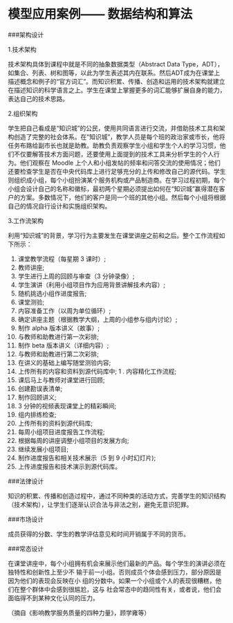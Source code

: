 
#  模型应用案例—— 数据结构和算法


###架构设计

1.技术架构

技术架构具体到课程中就是不同的抽象数据类型（Abstract Data Type，ADT），如集合、列表、树和图等，以此为学生表述其内在联系。然后ADT成为在课堂上描述概念和例子的“官方词汇”。而知识积累、传播、创造和运用的技术架构就建立在描述知识的科学语言之上。学生在课堂上掌握更多的词汇能够扩展自身的能力，表达自己的技术思路。

2.组织架构

学生把自己看成是“知识城”的公民，使用共同语言进行交流，并借助技术工具和架构创造了完整的社会体系。在“知识城”，教学人员是每个班的政治家或市长，他将任务布臵给副市长也就是助教。助教负责观察学生小组和学生个人的学习习惯，他们不仅要解答技术方面问题，还要使用上面提到的技术工具来分析学生的个人行为。他们观察在 Moodle 上个人和小组发帖的频率和问答交流的使用情况；他们还要检查学生是否在中央代码库上进行足够充分的上传和修改自己的源代码。学生则组织成小组，每个小组扮演某个服务机构或产品制造商。在学习过程初期，每个小组会设计自己的名称和徽标，最初两个星期必须提出如何在“知识城”赢得潜在客户的方案。多数情况下，他们的客户是同一个班的其他小组。然后每个小组将根据自己的情况自行设计和实施组织架构。


3.工作流架构

利用“知识城”的背景，学习行为主要发生在课堂讲座之前和之后。整个工作流程如下所示：
1. 课堂教学流程（每星期 3 课时）;
1. 教师讲座;
1. 学生进行上周的回顾与审查（3 分钟录像）;
1. 学生演讲（利用小组项目作为应用背景讲解技术内容）;
1. 随机挑选小组作进度报告;
1. 课堂测验;
1. 内容准备工作（以周为单位循环）;
1. 确定讲座主题（根据教学大纲，上周的小组参与组内讨论）;
1. 制作 alpha 版本讲义（故事）;
1. 与教师和助教进行第一次彩排;
1. 制作 beta 版本讲义（详细内容）;
1. 与教师和助教进行第二次彩排;
1. 在讲义的基础上编写随堂测验内容;
1. 上传所有的内容和资料到源代码库中;
1 . 内容精化工作流程;
1. 课后马上与教师对课堂进行回顾;
1. 创建勘误表清单;
1. 制作回顾讲义;
1. 3 分钟的视频表现课堂上的精彩瞬间;
1. 组内排练检查;
1. 上传所有的资料到源代码库;
1. 每周小组项目进度报告工作流程;
1. 根据每周的讲座调整小组项目的发展方向;
1. 继续发展小组项目;
1. 制作进度报告和相关技术展示（5 到 9 小时幻灯片);
1. 上传进度报告和技术演示到源代码库。


###法律设计

知识的积累、传播和创造过程中，通过不同种类的活动方式，完善学生的知识结构（技术架构），让学生们逐渐认识合法与非法之别，避免无意识犯罪。

###市场设计

成员获得的分数、学生的教学评估意见和时间开销属于不同的货币。

###常态设计

在课堂讲座中，每个小组拥有机会来展示他们最新的产品。每个学生的演讲必须在独特性和创新性上至少不
输于前一小组。否则成员个体会感到压力，部分原因是因为他们的表现会反映在小
组的分数中。如果一个小组或个人的表现很糟糕，他们在整个群体中会感到很尴尬，这与
社会常态中的趋同性有关，或者说，他们会面临得不到某种文化认同的压力。

（摘自《影响教学服务质量的四种力量》，顾学雍等）


